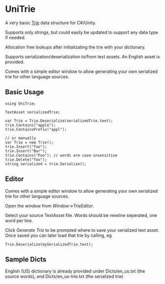 # UniTrie

A very basic [Trie](https://en.wikipedia.org/wiki/Trie) data structure for C#/Unity.

Supports only strings, but could easily be updated to support any data type if needed.

Allocation free lookups after initializating the trie with your dictionary.

Supports serialization/deserialization to/from text assets. An English asset is provided.

Comes with a simple editor window to allow generating your own serialized trie for other language sources.

## Basic Usage
```
using UniTrie;

TextAsset serializedTrie;

var Trie = Trie.Deserialize(serializedTrie.text);
trie.Contains("apple");
trie.ContainsPrefix("appl");

// or manually
var Trie = new Trie();
trie.Insert("foo");
trie.Insert("Bar");
trie.Contains("Foo"); // words are case-insensitive
trie.Delete("foo");
string serialized = trie.Serialize();
```

## Editor

Comes with a simple editor window to allow generating your own serialized trie for other language sources.

Open the window from *Window->TrieEditor*.

Select your source TextAsset file. Words should be newline seperated, one word per line.

Click *Generate Trie* to be prompted where to save your serialized text asset. Once saved you can later load that trie by calling, eg

```
Trie.Deserialize(mySerializedTrie.text); 
```

## Sample Dicts

English (US) dictionary is already provided under Dicts/en_us.txt (the source words), and Dicts/en_us-trie.txt (the serialized trie)
